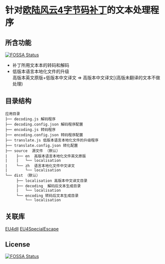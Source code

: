 针对[欧陆风云4字节码补丁](https://github.com/matanki-saito/EU4dll)的文本处理程序
============================

## 所含功能
[![FOSSA Status](https://app.fossa.com/api/projects/git%2Bgithub.com%2Funlangchan%2FEU4SpecialEscape-js.svg?type=shield)](https://app.fossa.com/projects/git%2Bgithub.com%2Funlangchan%2FEU4SpecialEscape-js?ref=badge_shield)

- 补丁所用文本本的转码和解码
- 低版本语言本地化文件的升级<br>
  高版本英文原版+低版本中文译文 => 高版本中文译文[(高版未翻译的文本不做处理)

## 目录结构
```
应用目录
├── decoding.js 解码程序
├── decoding.config.json 解码程序配置
├── encoding.js 转码程序
├── encoding.config.json 转码程序配置
├── translate.js 低版本语言本地化文件的升级程序
├── translate.config.json 转化配置
├── source  源文件 （默认）
|    ├── en  高版本语言本地化文件英文原版
|    |   └── localisation 
|    └── zh  语言本地化文件中文译文
|        └── localisation
└── dist （默认）
     ├── localisation 高版本中文译文目录
     ├── decoding  解码后文本生成目录
     |   └── localisation 
     └── encoding 转码后文本生成目录
         └── localisation

```

## 关联库
[EU4dll](https://github.com/matanki-saito/EU4dll/)
[EU4SpecialEscape](https://github.com/matanki-saito/EU4SpecialEscape/)


## License
[![FOSSA Status](https://app.fossa.com/api/projects/git%2Bgithub.com%2Funlangchan%2FEU4SpecialEscape-js.svg?type=large)](https://app.fossa.com/projects/git%2Bgithub.com%2Funlangchan%2FEU4SpecialEscape-js?ref=badge_large)